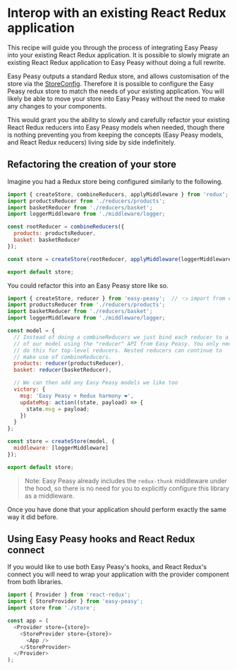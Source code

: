 # Interop with an existing React Redux application

This recipe will guide you through the process of integrating Easy Peasy into your existing React Redux application. It is possible to slowly migrate an existing React Redux application to Easy Peasy without doing a full rewrite. 

Easy Peasy outputs a standard Redux store, and allows customisation of the store via the [StoreConfig](/docs/api/store-config.html). Therefore it is possible to configure the Easy Peasy redux store to match the needs of your existing application. You will likely be able to move your store into Easy Peasy without the need to make any changes to your components.

This would grant you the ability to slowly and carefully refactor your existing React Redux reducers into Easy Peasy models when needed, though there is nothing preventing you from keeping the concepts (Easy Peasy models, and React Redux reducers) living side by side indefinitely.

## Refactoring the creation of your store

Imagine you had a Redux store being configured similarly to the following.

```javascript
import { createStore, combineReducers, applyMiddleware } from 'redux';
import productsReducer from './reducers/products';
import basketReducer from './reducers/basket';
import loggerMiddleware from './middleware/logger;

const rootReducer = combineReducers({
  products: productsReducer,
  basket: basketReducer
});

const store = createStore(rootReducer, applyMiddleware(loggerMiddleware));

export default store;
```

You could refactor this into an Easy Peasy store like so.

```javascript
import { createStore, reducer } from 'easy-peasy';  // 👈 import from easy peasy
import productsReducer from './reducers/products';
import basketReducer from './reducers/basket';
import loggerMiddleware from './middleware/logger;

const model = {
  // Instead of doing a combineReducers we just bind each reducer to a key
  // of our model using the "reducer" API from Easy Peasy. You only need
  // do this for top-level reducers. Nested reducers can continue to
  // make use of combineReducers.
  products: reducer(productsReducer),
  basket: reducer(basketReducer),

  // We can then add any Easy Peasy models we like too
  victory: {
    msg: 'Easy Peasy + Redux harmony ❤️',
    updateMsg: action((state, payload) => {
      state.msg = payload;
    })
  }
};

const store = createStore(model, {
  middleware: [loggerMiddleware]
});

export default store;
```

> Note: Easy Peasy already includes the `redux-thunk` middleware under the hood, so there is no need for you to explicitly configure this library as a middleware.

Once you have done that your application should perform exactly the same way it did before.

## Using Easy Peasy hooks and React Redux connect

If you would like to use both Easy Peasy's hooks, and React Redux's connect you will need to wrap your application with the provider component from both libraries.

```javascript
import { Provider } from 'react-redux';
import { StoreProvider } from 'easy-peasy';
import store from './store';

const app = (
  <Provider store={store}>
    <StoreProvider store={store}>
      <App />
    </StoreProvider>
  </Provider>
);
```
